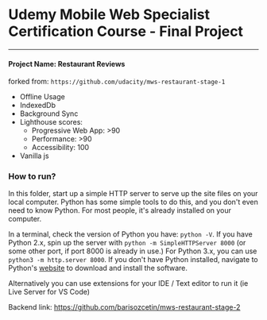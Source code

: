 # Udemy Mobile Web Specialist Certification Course - Final Project
---
#### Project Name: Restaurant Reviews


forked from: `https://github.com/udacity/mws-restaurant-stage-1`

* Offline Usage
* IndexedDb
* Background Sync
* Lighthouse scores:
    * Progressive Web App: >90
    * Performance: >90
    * Accessibility: 100
* Vanilla js

### How to run?

 In this folder, start up a simple HTTP server to serve up the site files on your local computer. Python has some simple tools to do this, and you don't even need to know Python. For most people, it's already installed on your computer. 

In a terminal, check the version of Python you have: `python -V`. If you have Python 2.x, spin up the server with `python -m SimpleHTTPServer 8000` (or some other port, if port 8000 is already in use.) For Python 3.x, you can use `python3 -m http.server 8000`. If you don't have Python installed, navigate to Python's [website](https://www.python.org/) to download and install the software.

Alternatively you can use extensions for your IDE / Text editor to run it (ie Live Server for VS Code)

Backend link: https://github.com/barisozcetin/mws-restaurant-stage-2



